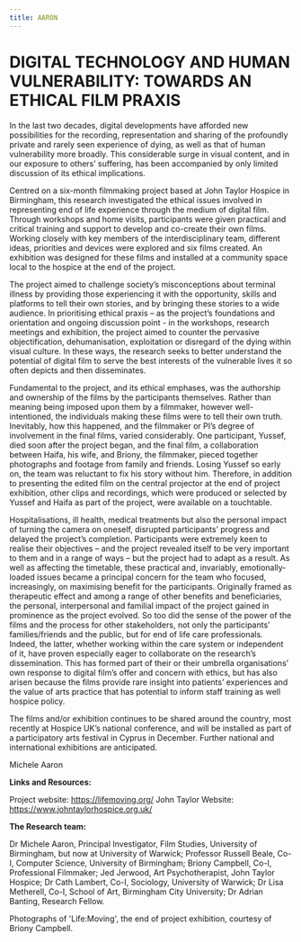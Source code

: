 ```yaml
---
title: AARON
---
```


# DIGITAL TECHNOLOGY AND HUMAN VULNERABILITY: TOWARDS AN ETHICAL FILM PRAXIS

In the last two decades, digital developments have afforded new possibilities for the recording, representation and sharing of the profoundly private and rarely seen experience of dying, as well as that of human vulnerability more broadly. This considerable surge in visual content, and in our exposure to others’ suffering, has been accompanied by only limited discussion of its ethical implications.

Centred on a six-month filmmaking project based at John Taylor Hospice in Birmingham, this research investigated the ethical issues involved in representing end of life experience through the medium of digital film. Through workshops and home visits, participants were given practical and critical training and support to develop and co-create their own films. Working closely with key members of the interdisciplinary team, different ideas, priorities and devices were explored and six films created. An exhibition was designed for these films and installed at a community space local to the hospice at the end of the project. 

The project aimed to challenge society’s misconceptions about terminal illness by providing those experiencing it with the opportunity, skills and platforms to tell their own stories, and by bringing these stories to a wide audience. In prioritising ethical praxis – as the project’s foundations and orientation and ongoing discussion point -  in the workshops, research meetings and exhibition, the project aimed to counter the pervasive objectification, dehumanisation, exploitation or disregard of the dying within visual culture. In these ways, the research seeks to better understand the potential of digital film to serve the best interests of the vulnerable lives it so often depicts and then disseminates.

Fundamental to the project, and its ethical emphases, was the authorship and ownership of the films by the participants themselves. Rather than meaning being imposed upon them by a filmmaker, however well-intentioned, the individuals making these films were to tell their own truth. Inevitably, how this happened, and the filmmaker or PI’s degree of involvement in the final films, varied considerably. One participant, Yussef, died soon after the project began, and the final film, a collaboration between Haifa, his wife, and Briony, the filmmaker, pieced together photographs and footage from family and friends. Losing Yussef so early on, the team was reluctant to fix his story without him. Therefore, in addition to presenting the edited film on the central projector at the end of project exhibition, other clips and recordings, which were produced or selected by Yussef and Haifa as part of the project, were available on a touchtable. 

Hospitalisations, ill health, medical treatments but also the personal impact of turning the camera on oneself, disrupted participants’ progress and delayed the project’s completion. Participants were extremely keen to realise their objectives – and the project revealed itself to be very important to them and in a range of ways – but the project had to adapt as a result. As well as affecting the timetable, these practical and, invariably, emotionally-loaded issues became a principal concern for the team who focused, increasingly, on maximising benefit for the participants. Originally framed as therapeutic effect and among a range of other benefits and beneficiaries, the personal, interpersonal and familial impact of the project gained in prominence as the project evolved. So too did the sense of the power of the films and the process for other stakeholders, not only the participants’ families/friends and the public, but for end of life care professionals. Indeed, the latter, whether working within the care system or independent of it, have proven especially eager to collaborate on the research’s dissemination. This has formed part of their or their umbrella organisations’ own response to digital film’s offer and concern with ethics, but has also arisen because the films provide rare insight into patients’ experiences and the value of arts practice that has potential to inform staff training as well hospice policy. 

The films and/or exhibition continues to be shared around the country, most recently at Hospice UK’s national conference, and will be installed as part of a participatory arts festival in Cyprus in December. Further national and international exhibitions are anticipated.

Michele Aaron


**Links and Resources:**

Project website: https://lifemoving.org/
John Taylor Website:  https://www.johntaylorhospice.org.uk/


**The Research team:**

Dr Michele Aaron, Principal Investigator, Film Studies, University of Birmingham, but now at University of Warwick; Professor Russell Beale, Co-I, Computer Science, University of Birmingham; Briony Campbell, Co-I, Professional Filmmaker; Jed Jerwood, Art Psychotherapist, John Taylor Hospice; Dr Cath Lambert, Co-I, Sociology, University of Warwick; Dr Lisa Metherell, Co-I, School of Art, Birmingham City University; Dr Adrian Banting, Research Fellow.

Photographs of 'Life:Moving', the end of project exhibition, courtesy of Briony Campbell.
